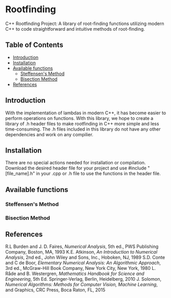 # Rootfinding
C++ Rootfinding Project: A library of root-finding functions utilizing modern C++ to code straightforward and intuitive methods of root-finding.

## Table of Contents
* [Introduction](#introduction)
* [Installation](#installation)
* [Available functions](#functions)
  - [Steffensen's Method](#steffensen)
  - [Bisection Method](#bisection)
* [References](#references)

## <a name = "introduction"></a> Introduction
With the implementation of lambdas in modern C++, it has become easier to perform operations on functions. With this library, we hope to create a library of .h header files to make rootfinding in C++ more simple and less time-consuming. The .h files included in this library do not have any other dependencies and work on any compilier.

## <a name = "installation"></a> Installation
There are no special actions needed for installation or compilation. Download the desired header file for your project and use \#include "\[file_name\].h" in your .cpp or .h file to use the functions in the header file.

## <a name = "functions"></a> Available functions
### <a name = "steffensen"></a> Steffensen's Method
### <a name = "bisection"></a> Bisection Method

## <a name = "references"></a> References
R.L Burden and J. D. Faires, *Numerical Analysis*, 5th ed., PWS Publishing Company, Boston, MA, 1993
K.E. Atkinson, *An Introduction to Numerical Analysis*, 2nd ed., John Wiley and Sons, Inc., Hoboken, NJ, 1989
S.D. Conte and C de Boor, *Elementary Numerical Analysis: An Algorithmic Approach*, 3rd ed., McGraw-Hill Book Company, New York City, New York, 1980
L. Råde and B. Westergren, *Mathematics Handbook for Science and Engineering*, 5th Ed. Springer-Verlag, Berlin, Heidelberg, 2010
J. Solomon, *Numerical Algorithms: Methods for Computer Vision, Machine Learning*, and Graphics, CRC Press, Boca Raton, FL, 2015
